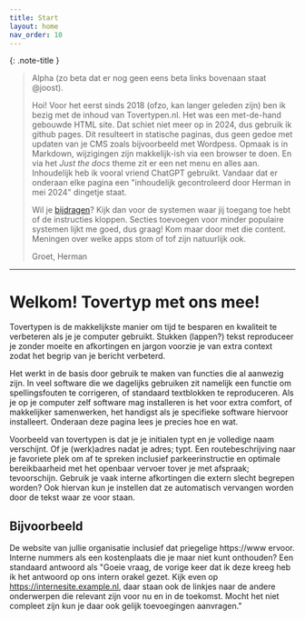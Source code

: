 ```yaml
---
title: Start
layout: home
nav_order: 10
---
```


{: .note-title }
> Alpha (zo beta dat er nog geen eens beta links bovenaan staat @joost).
>
> Hoi!
> Voor het eerst sinds 2018 (ofzo, kan langer geleden zijn) ben ik bezig met de inhoud van Tovertypen.nl. Het was een met-de-hand gebouwde HTML site. Dat schiet niet meer op in 2024, dus gebruik ik github pages. Dit resulteert in statische paginas, dus geen gedoe met updaten van je CMS zoals bijvoorbeeld met Wordpess. Opmaak is in Markdown, wijzigingen zijn makkelijk-ish via een browser te doen. En via het _Just the docs_ theme zit er een net menu en alles aan.
> Inhoudelijk heb ik vooral vriend ChatGPT gebruikt. Vandaar dat er onderaan elke pagina een "inhoudelijk gecontroleerd door Herman in mei 2024" dingetje staat.
>
> Wil je [bijdragen](bijdragen.md)? Kijk dan voor de systemen waar jij toegang toe hebt of de instructies kloppen. Secties toevoegen voor minder populaire systemen lijkt me goed, dus graag! Kom maar door met die content. Meningen over welke apps stom of tof zijn natuurlijk ook.
> 
> Groet,
> Herman

---

# Welkom! Tovertyp met ons mee!

Tovertypen is de makkelijkste manier om tijd te besparen en kwaliteit te verbeteren als je je computer gebruikt. Stukken (lappen?) tekst reproduceer je zonder moeite en afkortingen en jargon voorzie je van extra context zodat het begrip van je bericht verbeterd.

Het werkt in de basis door gebruik te maken van functies die al aanwezig zijn. In veel software die we dagelijks gebruiken zit namelijk een functie om spellingsfouten te corrigeren, of standaard textblokken te reproduceren. Als je op je computer zelf software mag installeren is het voor extra comfort, of makkelijker samenwerken, het handigst als je specifieke software hiervoor installeert. Onderaan deze pagina lees je precies hoe en wat.

Voorbeeld van tovertypen is dat je je initialen typt en je volledige naam verschijnt. Of je (werk)adres nadat je adres; typt. Een routebeschrijving naar je favoriete plek om af te spreken inclusief parkeerinstructie en optimale bereikbaarheid met het openbaar vervoer tover je met afspraak; tevoorschijn. Gebruik je vaak interne afkortingen die extern slecht begrepen worden? Ook hiervan kun je instellen dat ze automatisch vervangen worden door de tekst waar ze voor staan.

## Bijvoorbeeld

De website van jullie organisatie inclusief dat priegelige https://www ervoor. Interne nummers als een kostenplaats die je maar niet kunt onthouden? Een standaard antwoord als "Goeie vraag, de vorige keer dat ik deze kreeg heb ik het antwoord op ons intern orakel gezet. Kijk even op https://internesite.example.nl, daar staan ook de linkjes naar de andere onderwerpen die relevant zijn voor nu en in de toekomst. Mocht het niet compleet zijn kun je daar ook gelijk toevoegingen aanvragen."
